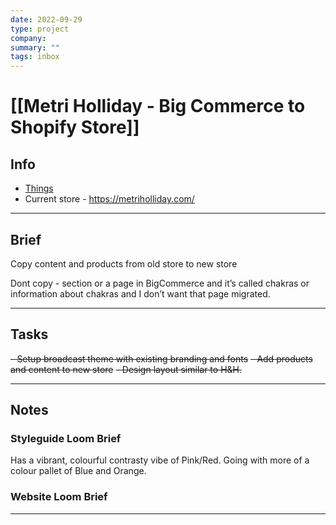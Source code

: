 ```yaml
---
date: 2022-09-29
type: project
company: 
summary: ""
tags: inbox
---
```


# [[Metri Holliday - Big Commerce to Shopify Store]]


## Info
- [Things](things:///show?id=VwzPfGMXQPXfxgnFkFbxg4)
- Current store - https://metriholliday.com/

---

## Brief
Copy content and products from old store to new store

Dont copy - section or a page in BigCommerce and it’s called chakras or information about chakras and I don’t want that page migrated.

---

## Tasks
~~- Setup broadcast theme with existing branding and fonts~~
~~- Add products and content to new store~~
~~- Design layout similar to H&H.~~ 

---

## Notes

### Styleguide Loom Brief
Has a vibrant, colourful contrasty vibe of Pink/Red. Going with more of a colour pallet of Blue and Orange. 

### Website Loom Brief


---